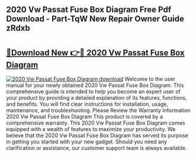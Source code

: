 ## 2020 Vw Passat Fuse Box Diagram Free Pdf Download - Part-TqW New Repair Owner Guide zRdxb

# <h2><a href="http://dfoky4.blite.top/?on=2020+Vw+Passat+Fuse+Box+Diagram">🔗Download New 👉🔴 2020 Vw Passat Fuse Box Diagram</a></h2>

[![2020 Vw Passat Fuse Box Diagram download](https://i.imgur.com/lujVjoI.png)](http://dfoky4.blite.top/?on=2020+Vw+Passat+Fuse+Box+Diagram)
Welcome to the user manual for your newly obtained 2020 Vw Passat Fuse Box Diagram. This comprehensive guide is intended to help you become an expert user of your product by providing a detailed explanation of its features, functions, and benefits. You will find clear instructions for installation, usage, maintenance, and troubleshooting. Please Review the Warranty Information 2020 Vw Passat Fuse Box Diagram This product is covered by a comprehensive warranty. This 2020 Vw Passat Fuse Box Diagram comes equipped with a wealth of features to maximize your productivity. We believe that the 2020 Vw Passat Fuse Box Diagram has served its purpose in getting you started with your new gadget. Should you need any clarification or assistance, our customer support team is always available.

